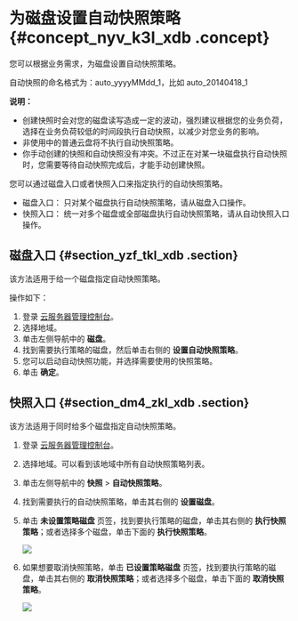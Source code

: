 # 为磁盘设置自动快照策略 {#concept_nyv_k3l_xdb .concept}

您可以根据业务需求，为磁盘设置自动快照策略。

自动快照的命名格式为：auto\_yyyyMMdd\_1，比如 auto\_20140418\_1

**说明：** 

-   创建快照时会对您的磁盘读写造成一定的波动，强烈建议根据您的业务负荷，选择在业务负荷较低的时间段执行自动快照，以减少对您业务的影响。
-   非使用中的普通云盘将不执行自动快照策略。
-   你手动创建的快照和自动快照没有冲突。不过正在对某一块磁盘执行自动快照时，您需要等待自动快照完成后，才能手动创建快照。

您可以通过磁盘入口或者快照入口来指定执行的自动快照策略。

-   磁盘入口： 只对某个磁盘执行自动快照策略，请从磁盘入口操作。
-   快照入口： 统一对多个磁盘或全部磁盘执行自动快照策略，请从自动快照入口操作。

## 磁盘入口 {#section_yzf_tkl_xdb .section}

该方法适用于给一个磁盘指定自动快照策略。

操作如下：

1.  登录 [云服务器管理控制台](https://ecs.console.aliyun.com/#/home)。
2.  选择地域。
3.  单击左侧导航中的 **磁盘**。
4.  找到需要执行策略的磁盘，然后单击右侧的 **设置自动快照策略**。
5.  您可以启动自动快照功能，并选择需要使用的快照策略。
6.  单击 **确定**。

## 快照入口 {#section_dm4_zkl_xdb .section}

该方法适用于同时给多个磁盘指定自动快照策略。

1.  登录 [云服务器管理控制台](https://ecs.console.aliyun.com/#/home)。
2.  选择地域。可以看到该地域中所有自动快照策略列表。
3.  单击左侧导航中的 **快照** \> **自动快照策略**。
4.  找到需要执行的自动快照策略，单击其右侧的 **设置磁盘**。
5.  单击 **未设置策略磁盘** 页签，找到要执行策略的磁盘，单击其右侧的 **执行快照策略**；或者选择多个磁盘，单击下面的 **执行快照策略**。

    ![](http://static-aliyun-doc.oss-cn-hangzhou.aliyuncs.com/assets/img/9689/4563_zh-CN.gif)

6.  如果想要取消快照策略，单击 **已设置策略磁盘** 页签，找到要执行策略的磁盘，单击其右侧的 **取消快照策略**；或者选择多个磁盘，单击下面的 **取消快照策略**。

    ![](http://static-aliyun-doc.oss-cn-hangzhou.aliyuncs.com/assets/img/9689/4568_zh-CN.png)


